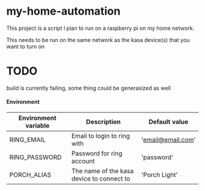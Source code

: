 # my-home-automation
This project is a script I plan to run on a raspberry pi on my home network.  

This needs to be run on the same network as the kasa device(s) that you want to turn on

# TODO
build is currently failing, some thing could be generasized as well

#### Environment
| Environment variable | Description | Default value |
| --- | --- | --- |
| RING_EMAIL | Email to login to ring with | 'email@email.com' |
| RING_PASSWORD | Password for ring account | 'password' |
| PORCH_ALIAS | The name of the kasa device to connect to | 'Porch Light' |
